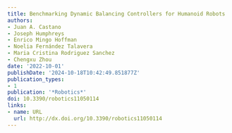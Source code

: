 ```yaml
---
title: Benchmarking Dynamic Balancing Controllers for Humanoid Robots
authors:
- Juan A. Castano
- Joseph Humphreys
- Enrico Mingo Hoffman
- Noelia Fernández Talavera
- Maria Cristina Rodriguez Sanchez
- Chengxu Zhou
date: '2022-10-01'
publishDate: '2024-10-18T10:42:49.851877Z'
publication_types:
- 1
publication: '*Robotics*'
doi: 10.3390/robotics11050114
links:
- name: URL
  url: http://dx.doi.org/10.3390/robotics11050114
---
```

